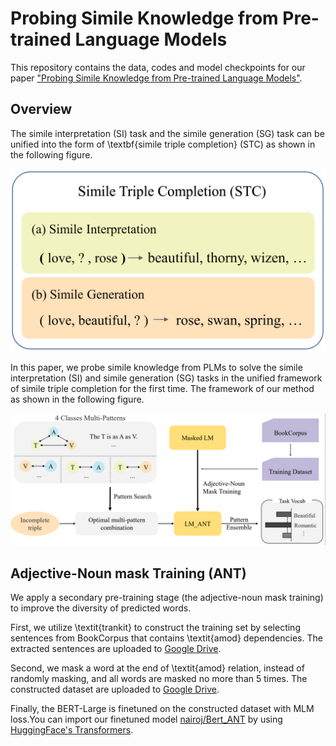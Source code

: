 # Probing Simile Knowledge from Pre-trained Language Models
This repository contains the data, codes and model checkpoints for our paper ["Probing Simile Knowledge from Pre-trained Language Models"](https://aclanthology.org/2022.acl-long.404/).   


## Overview
The simile interpretation (SI) task and the simile generation (SG) task can be unified into the form of \textbf{simile triple completion} (STC) as shown in the following figure.

![](figure/unify.png)

In this paper, we probe simile knowledge from PLMs to solve the simile interpretation (SI) and simile generation (SG) tasks in the unified framework of simile triple completion for the first time. The framework of our method as shown in the following figure.

![](figure/framework.png)

## Adjective-Noun mask Training (ANT)
We apply a secondary pre-training stage (the adjective-noun mask training) to improve the diversity of predicted words.

First, we utilize \textit{trankit} to construct the training set by selecting sentences from BookCorpus that contains \textit{amod} dependencies. The extracted sentences are uploaded to [Google Drive](https://drive.google.com/file/d/1zKLYGkVTLkrGMJJEgvsTZNNAHO8u6ER7/view?usp=sharing).

Second, we mask a word at the end of \textit{amod} relation, instead of randomly masking, and all words are masked no more than $5$ times. The constructed dataset are uploaded to [Google Drive](https://drive.google.com/file/d/1EHo61afA2FrfJCZRN4i4EvbR9cJNZgPt/view?usp=sharing).

Finally, the BERT-Large is finetuned on the constructed dataset with MLM loss.You can import our finetuned model [nairoj/Bert_ANT](https://huggingface.co/nairoj/Bert_ANT) by using [HuggingFace's Transformers](https://github.com/huggingface/transformers). 
<!-- 
## STC
The methods of SI and SG used are shown in this [CoLab](). -->

